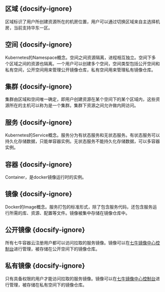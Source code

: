 ## 区域 {docsify-ignore}
区域标识了用户所创建资源所在的机房位置，用户可以通过切换区域来自主选择机房，当前支持华东一区。

## 空间 {docsify-ignore}
Kubernetes的Namespace概念。空间之间资源隔离，进程相互独立。空间下多个区域之间的资源也隔离。一个用户可以创建多个空间，空间类型包括公开空间和私有空间，公开空间用来管理公开镜像仓库，私有空间用来管理私有镜像仓库。

## 集群 {docsify-ignore}
集群由区域和空间唯一确定，即用户创建资源在某个空间下的某个区域内，这些资源所在的主机可以称为是一个集群。集群下资源之间允许做内网访问。

## 服务 {docsify-ignore}
Kubernetes的Service概念。服务分为有状态服务和无状态服务。有状态服务可以持久化存储数据，只能单容器实例。无状态服务不能持久化存储数据，可以多容器实例。

## 容器 {docsify-ignore}
Container，是docker镜像运行时的实例。

## 镜像 {docsify-ignore}
Docker的Image概念。服务打包的标准形式，除了包含服务代码，还包含服务运行所需的库、资源、配置等文件。镜像被集中存储在镜像仓库中。

## 公开镜像 {docsify-ignore}
所有七牛容器云注册用户都可以访问拉取的服务镜像。镜像可以在[七牛镜像中心控制台](https://hub.qiniu.com/portal)进行管理，被存储在公开空间下的镜像仓库。

## 私有镜像 {docsify-ignore}
只有具备权限的用户才能访问拉取的服务镜像。镜像可以在[七牛镜像中心控制台](https://hub.qiniu.com/portal)进行管理，被存储在私有空间下的镜像仓库。